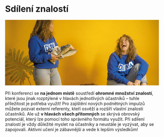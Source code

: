 # Sdílení znalostí



![](../../.gitbook/assets/gitbook_forum_750x32.jpg)

Při konferenci se **na jednom místě** soustředí **ohromné množství znalostí**, které jsou jinak rozptýlené v hlavách jednotlivých účastníků – tuhle příležitost je potřeba využít! Pro zajištění nových podnětných impulzů můžete pozvat externí referenty, kteří osvěží a rozšíří vlastní znalosti účastníků. Ale už **v hlavách všech přítomných** se skrývá obrovský potenciál, který lze pomocí toho správného formátu využít. Při sdílení znalostí je vždy důležité myslet na účastníky a neustále je vyzývat, aby se zapojovali. Aktivní učení je zábavnější a vede k lepším výsledkům!


